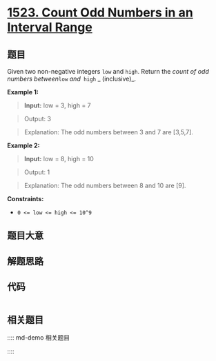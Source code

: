 # [1523. Count Odd Numbers in an Interval Range](https://leetcode.com/problems/count-odd-numbers-in-an-interval-range/)

## 题目

Given two non-negative integers `low` and `high`. Return the _count of odd
numbers between_`low` _and_` high` _  (inclusive)_.



**Example 1:**

> 
> 
> 
> 
> 
> **Input:** low = 3, high = 7
> 
> Output: 3
> 
> Explanation: The odd numbers between 3 and 7 are [3,5,7].

**Example 2:**

> 
> 
> 
> 
> 
> **Input:** low = 8, high = 10
> 
> Output: 1
> 
> Explanation: The odd numbers between 8 and 10 are [9].



**Constraints:**

  * `0 <= low <= high <= 10^9`


## 题目大意

## 解题思路

## 代码

```javascript

```

## 相关题目

:::: md-demo 相关题目

::::
